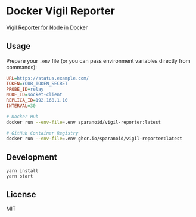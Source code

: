 # Docker Vigil Reporter

[Vigil Reporter for Node](https://github.com/valeriansaliou/node-vigil-reporter) in Docker

## Usage

Prepare your `.env` file (or you can pass environment variables directly from commands):

```ini
URL=https://status.example.com/
TOKEN=YOUR_TOKEN_SECRET
PROBE_ID=relay
NODE_ID=socket-client
REPLICA_ID=192.168.1.10
INTERVAL=30
```

```bash
# Docker Hub
docker run --env-file=.env sparanoid/vigil-reporter:latest

# GitHub Container Registry
docker run --env-file=.env ghcr.io/sparanoid/vigil-reporter:latest
```

## Development

```
yarn install
yarn start
```

## License

MIT
